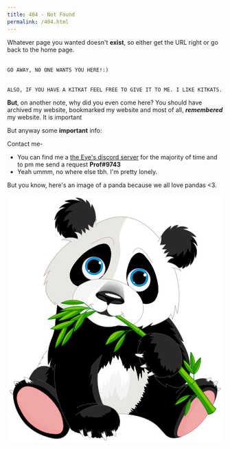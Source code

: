 ```yaml
---
title: 404 - Not Found
permalink: /404.html
---
```


Whatever page you wanted doesn't **exist**, so either get the URL right or go back to the home page. 

```

GO AWAY, NO ONE WANTS YOU HERE!:)


```

```
ALSO, IF YOU HAVE A KITKAT FEEL FREE TO GIVE IT TO ME. I LIKE KITKATS. 

```


**But**, on another note, why did you even come here? You should have archived my website, bookmarked my website and most of all, **_remembered_** my website. It is important

But anyway some **important** info:

Contact me-
 - You can find me a [the Eye's discord server](https://discord.com/invite/the-eye) for the majority of time and to pm me send a request **Prof#9743**
 - Yeah ummm, no where else tbh. I'm pretty lonely.


But you know, here's an image of a panda because we all love pandas <3. 

![Panda Panda Panda!](panda.png)


